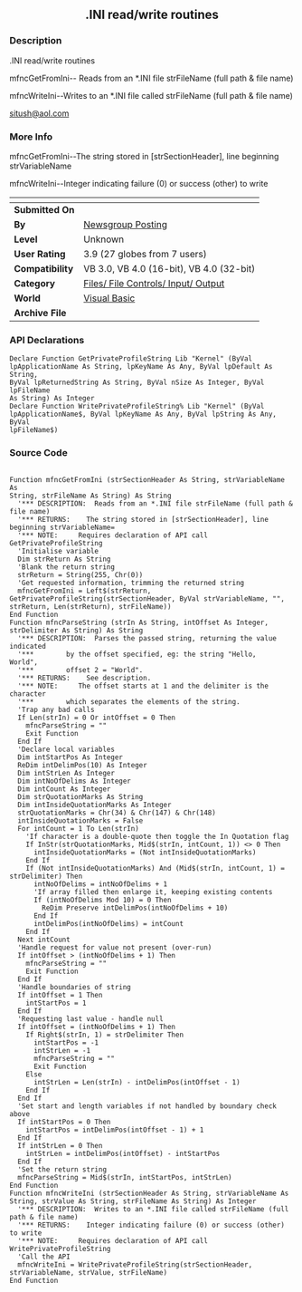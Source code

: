 ﻿<div align="center">

## \.INI read/write routines


</div>

### Description

.INI read/write routines

mfncGetFromIni-- Reads from an *.INI file strFileName (full path & file name)

mfncWriteIni--Writes to an *.INI file called strFileName (full path & file name)

sitush@aol.com
 
### More Info
 
mfncGetFromIni--The string stored in [strSectionHeader], line beginning strVariableName

mfncWriteIni--Integer indicating failure (0) or success (other) to write


<span>             |<span>
---                |---
**Submitted On**   |
**By**             |[Newsgroup Posting](https://github.com/Planet-Source-Code/PSCIndex/blob/master/ByAuthor/newsgroup-posting.md)
**Level**          |Unknown
**User Rating**    |3.9 (27 globes from 7 users)
**Compatibility**  |VB 3\.0, VB 4\.0 \(16\-bit\), VB 4\.0 \(32\-bit\)
**Category**       |[Files/ File Controls/ Input/ Output](https://github.com/Planet-Source-Code/PSCIndex/blob/master/ByCategory/files-file-controls-input-output__1-3.md)
**World**          |[Visual Basic](https://github.com/Planet-Source-Code/PSCIndex/blob/master/ByWorld/visual-basic.md)
**Archive File**   |[](https://github.com/Planet-Source-Code/newsgroup-posting-ini-read-write-routines__1-584/archive/master.zip)

### API Declarations

```
Declare Function GetPrivateProfileString Lib "Kernel" (ByVal
lpApplicationName As String, lpKeyName As Any, ByVal lpDefault As String,
ByVal lpReturnedString As String, ByVal nSize As Integer, ByVal lpFileName
As String) As Integer
Declare Function WritePrivateProfileString% Lib "Kernel" (ByVal
lpApplicationName$, ByVal lpKeyName As Any, ByVal lpString As Any, ByVal
lpFileName$)
```


### Source Code

```

Function mfncGetFromIni (strSectionHeader As String, strVariableName As
String, strFileName As String) As String
  '*** DESCRIPTION:  Reads from an *.INI file strFileName (full path &
file name)
  '*** RETURNS:    The string stored in [strSectionHeader], line
beginning strVariableName=
  '*** NOTE:     Requires declaration of API call
GetPrivateProfileString
  'Initialise variable
  Dim strReturn As String
  'Blank the return string
  strReturn = String(255, Chr(0))
  'Get requested information, trimming the returned string
  mfncGetFromIni = Left$(strReturn,
GetPrivateProfileString(strSectionHeader, ByVal strVariableName, "",
strReturn, Len(strReturn), strFileName))
End Function
Function mfncParseString (strIn As String, intOffset As Integer,
strDelimiter As String) As String
  '*** DESCRIPTION:  Parses the passed string, returning the value
indicated
  '***        by the offset specified, eg: the string "Hello,
World",
  '***        offset 2 = "World".
  '*** RETURNS:    See description.
  '*** NOTE:     The offset starts at 1 and the delimiter is the
character
  '***        which separates the elements of the string.
  'Trap any bad calls
  If Len(strIn) = 0 Or intOffset = 0 Then
    mfncParseString = ""
    Exit Function
  End If
  'Declare local variables
  Dim intStartPos As Integer
  ReDim intDelimPos(10) As Integer
  Dim intStrLen As Integer
  Dim intNoOfDelims As Integer
  Dim intCount As Integer
  Dim strQuotationMarks As String
  Dim intInsideQuotationMarks As Integer
  strQuotationMarks = Chr(34) & Chr(147) & Chr(148)
  intInsideQuotationMarks = False
  For intCount = 1 To Len(strIn)
    'If character is a double-quote then toggle the In Quotation flag
    If InStr(strQuotationMarks, Mid$(strIn, intCount, 1)) <> 0 Then
      intInsideQuotationMarks = (Not intInsideQuotationMarks)
    End If
    If (Not intInsideQuotationMarks) And (Mid$(strIn, intCount, 1) =
strDelimiter) Then
      intNoOfDelims = intNoOfDelims + 1
      'If array filled then enlarge it, keeping existing contents
      If (intNoOfDelims Mod 10) = 0 Then
        ReDim Preserve intDelimPos(intNoOfDelims + 10)
      End If
      intDelimPos(intNoOfDelims) = intCount
    End If
  Next intCount
  'Handle request for value not present (over-run)
  If intOffset > (intNoOfDelims + 1) Then
    mfncParseString = ""
    Exit Function
  End If
  'Handle boundaries of string
  If intOffset = 1 Then
    intStartPos = 1
  End If
  'Requesting last value - handle null
  If intOffset = (intNoOfDelims + 1) Then
    If Right$(strIn, 1) = strDelimiter Then
      intStartPos = -1
      intStrLen = -1
      mfncParseString = ""
      Exit Function
    Else
      intStrLen = Len(strIn) - intDelimPos(intOffset - 1)
    End If
  End If
  'Set start and length variables if not handled by boundary check above
  If intStartPos = 0 Then
    intStartPos = intDelimPos(intOffset - 1) + 1
  End If
  If intStrLen = 0 Then
    intStrLen = intDelimPos(intOffset) - intStartPos
  End If
  'Set the return string
  mfncParseString = Mid$(strIn, intStartPos, intStrLen)
End Function
Function mfncWriteIni (strSectionHeader As String, strVariableName As
String, strValue As String, strFileName As String) As Integer
  '*** DESCRIPTION:  Writes to an *.INI file called strFileName (full
path & file name)
  '*** RETURNS:    Integer indicating failure (0) or success (other)
to write
  '*** NOTE:     Requires declaration of API call
WritePrivateProfileString
  'Call the API
  mfncWriteIni = WritePrivateProfileString(strSectionHeader,
strVariableName, strValue, strFileName)
End Function
```

